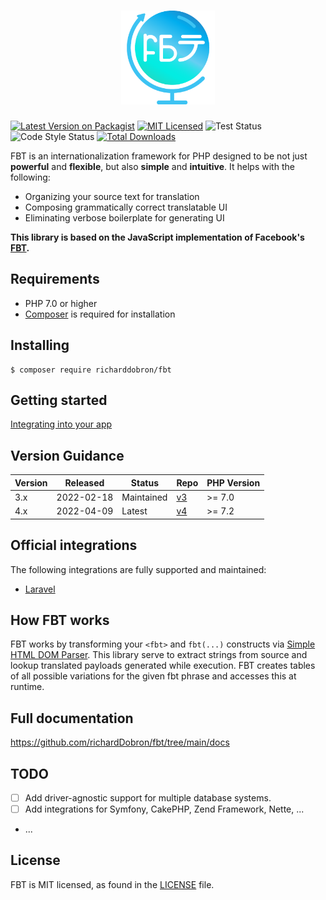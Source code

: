 <h1 align="center">
  <img src="icon.png" height="150" width="150" alt="FBT"/>
</h1>

[![Latest Version on Packagist](https://img.shields.io/packagist/v/richardDobron/fbt.svg?style=flat-square)](https://packagist.org/packages/richardDobron/fbt)
[![MIT Licensed](https://img.shields.io/badge/license-MIT-brightgreen.svg?style=flat-square)](LICENSE.md)
![Test Status](https://img.shields.io/github/workflow/status/richardDobron/fbt/run-tests/main?label=tests)
![Code Style Status](https://img.shields.io/github/workflow/status/richardDobron/fbt/Check%20&%20fix%20styling?label=code%20style)
[![Total Downloads](https://img.shields.io/packagist/dt/richardDobron/fbt.svg?style=flat-square)](https://packagist.org/packages/richardDobron/fbt)

FBT is an internationalization framework for PHP designed to be not just **powerful** and **flexible**, but also **simple** and **intuitive**.  It helps with the following:
* Organizing your source text for translation
* Composing grammatically correct translatable UI
* Eliminating verbose boilerplate for generating UI

**This library is based on the JavaScript implementation of Facebook's [FBT][link-facebook-fbt].**

## Requirements
* PHP 7.0 or higher
* [Composer](https://getcomposer.org) is required for installation

## Installing

```shell
$ composer require richarddobron/fbt
```

## Getting started

[Integrating into your app](docs/getting_started.md)

## Version Guidance

| Version | Released   | Status     | Repo             | PHP Version |
|---------|------------|------------|------------------|-------------|
| 3.x     | 2022-02-18 | Maintained | [v3][fbt-3-repo] | >= 7.0      |
| 4.x     | 2022-04-09 | Latest     | [v4][fbt-4-repo] | >= 7.2      |

## Official integrations

The following integrations are fully supported and maintained:

- [Laravel](https://github.com/richardDobron/laravel-fbt)

## How FBT works
FBT works by transforming your `<fbt>` and `fbt(...)` constructs via
[Simple HTML DOM Parser][simplehtmldom].  This library serve to extract strings from source and
lookup translated payloads generated while execution.  FBT creates tables
of all possible variations for the given fbt phrase and accesses this
at runtime.

## Full documentation
https://github.com/richardDobron/fbt/tree/main/docs


## TODO

- [ ] Add driver-agnostic support for multiple database systems.
- [ ] Add integrations for Symfony, CakePHP, Zend Framework, Nette, ...
- ...

## License
FBT is MIT licensed, as found in the [LICENSE](LICENSE) file.

[fbt-3-repo]: https://github.com/richarddobron/fbt/tree/3.x
[fbt-4-repo]: https://github.com/richarddobron/fbt
[link-facebook-fbt]: https://github.com/facebook/fbt
[simplehtmldom]: https://sourceforge.net/projects/simplehtmldom/files/simplehtmldom/1.9.1/
